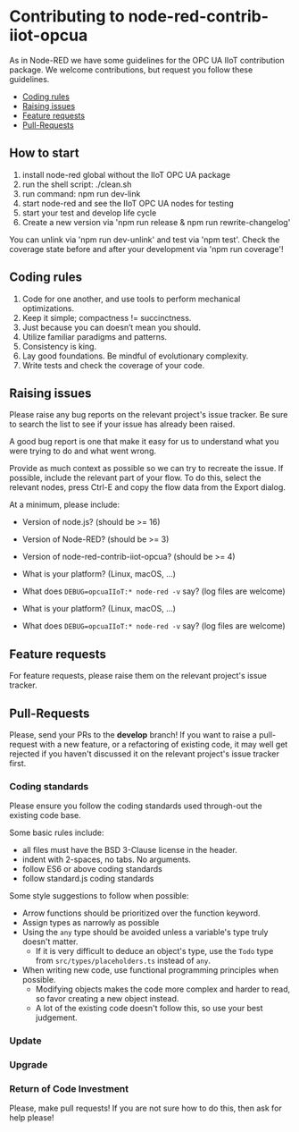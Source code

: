 # Contributing to node-red-contrib-iiot-opcua

As in Node-RED we have some guidelines for the OPC UA IIoT contribution package.
We welcome contributions, but request you follow these guidelines.

- [Coding rules](#coding-rules)
- [Raising issues](#raising-issues)
- [Feature requests](#feature-requests)
- [Pull-Requests](#pull-requests)

## How to start

1. install node-red global without the IIoT OPC UA package
2. run the shell script:  ./clean.sh
3. run command: npm run dev-link
4. start node-red and see the IIoT OPC UA nodes for testing
5. start your test and develop life cycle
6. Create a new version via 'npm run release & npm run rewrite-changelog'

You can unlink via 'npm run dev-unlink' and test via 'npm test'.
Check the coverage state before and after your development via 'npm run coverage'!

## Coding rules

1. Code for one another, and use tools to perform mechanical optimizations.
2. Keep it simple; compactness != succinctness.
3. Just because you can doesn’t mean you should.
4. Utilize familiar paradigms and patterns.
5. Consistency is king.
6. Lay good foundations. Be mindful of evolutionary complexity.
7. Write tests and check the coverage of your code.

## Raising issues

Please raise any bug reports on the relevant project's issue tracker.
Be sure to search the list to see if your issue has already been raised.

A good bug report is one that make it easy for us to understand what you were
trying to do and what went wrong.

Provide as much context as possible so we can try to recreate the issue.
If possible, include the relevant part of your flow. To do this, select the
relevant nodes, press Ctrl-E and copy the flow data from the Export dialog.

At a minimum, please include:

- Version of node.js? (should be >= 16)
- Version of Node-RED? (should be >= 3)
- Version of node-red-contrib-iiot-opcua? (should be >= 4)

- What is your platform? (Linux, macOS, ...)
- What does `DEBUG=opcuaIIoT:* node-red -v` say? (log files are welcome)

- What is your platform? (Linux, macOS, ...)
- What does `DEBUG=opcuaIIoT:* node-red -v` say? (log files are welcome)

## Feature requests

For feature requests, please raise them on the relevant project's issue tracker.

## Pull-Requests

Please, send your PRs to the **develop** branch!
If you want to raise a pull-request with a new feature, or a refactoring
of existing code, it may well get rejected if you haven't discussed it on the relevant project's issue tracker first.

### Coding standards

Please ensure you follow the coding standards used through-out the existing code base.

Some basic rules include:

- all files must have the BSD 3-Clause license in the header.
- indent with 2-spaces, no tabs. No arguments.
- follow ES6 or above coding standards
- follow standard.js coding standards

Some style suggestions to follow when possible:

- Arrow functions should be prioritized over the function keyword.
- Assign types as narrowly as possible
- Using the `any` type should be avoided unless a variable's type truly doesn't matter.
    - If it is very difficult to deduce an object's type, use the `Todo` type from `src/types/placeholders.ts` instead
      of `any`.
- When writing new code, use functional programming principles when possible.
    - Modifying objects makes the code more complex and harder to read, so favor creating a new object instead.
    - A lot of the existing code doesn't follow this, so use your best judgement.

### Update

### Upgrade

### Return of Code Investment

Please, make pull requests!
If you are not sure how to do this, then ask for help please!
